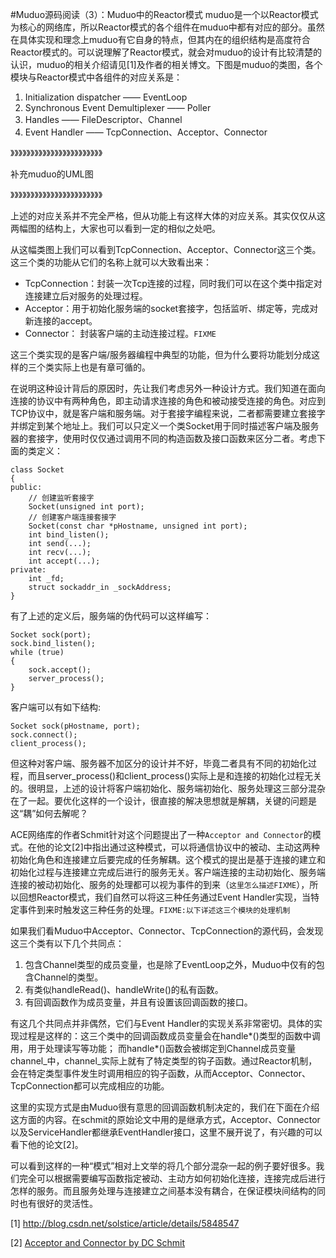 #Muduo源码阅读（3）：Muduo中的Reactor模式
muduo是一个以Reactor模式为核心的网络库，所以Reactor模式的各个组件在muduo中都有对应的部分。虽然在具体实现和理念上muduo有它自身的特点，但其内在的组织结构是高度符合Reactor模式的。可以说理解了Reactor模式，就会对muduo的设计有比较清楚的认识，muduo的相关介绍请见[1]及作者的相关博文。下图是muduo的类图，各个模块与Reactor模式中各组件的对应关系是：
1. Initialization dispatcher —— EventLoop
2. Synchronous Event Demultiplexer —— Poller
3. Handles —— FileDescriptor、Channel
4. Event Handler —— TcpConnection、Acceptor、Connector

》》》》》》》》》》》》》》》》》》》》》》》

补充muduo的UML图

》》》》》》》》》》》》》》》》》》》》》》》

上述的对应关系并不完全严格，但从功能上有这样大体的对应关系。其实仅仅从这两幅图的结构上，大家也可以看到一定的相似之处吧。

从这幅类图上我们可以看到TcpConnection、Acceptor、Connector这三个类。这三个类的功能从它们的名称上就可以大致看出来：
* TcpConnection：封装一次Tcp连接的过程，同时我们可以在这个类中指定对连接建立后对服务的处理过程。
* Acceptor：用于初始化服务端的socket套接字，包括监听、绑定等，完成对新连接的accept。
* Connector： 封装客户端的主动连接过程。`FIXME`
 
这三个类实现的是客户端/服务器编程中典型的功能，但为什么要将功能划分成这样的三个类实际上也是有章可循的。

在说明这种设计背后的原因时，先让我们考虑另外一种设计方式。我们知道在面向连接的协议中有两种角色，即主动请求连接的角色和被动接受连接的角色。对应到TCP协议中，就是客户端和服务端。对于套接字编程来说，二者都需要建立套接字并绑定到某个地址上。我们可以只定义一个类Socket用于同时描述客户端及服务器的套接字，使用时仅仅通过调用不同的构造函数及接口函数来区分二者。考虑下面的类定义：
```
class Socket 
{
public:
    // 创建监听套接字
    Socket(unsigned int port);
    // 创建客户端连接套接字
    Socket(const char *pHostname, unsigned int port);
    int bind_listen();
    int send(...);
    int recv(...);
    int accept(...);
private:
    int _fd;
    struct sockaddr_in _sockAddress;
}
```
有了上述的定义后，服务端的伪代码可以这样编写：
```
Socket sock(port);
sock.bind_listen();
while (true) 
{
    sock.accept();
    server_process();
}
```
客户端可以有如下结构:
```
Socket sock(pHostname, port);
sock.connect();
client_process();
```
但这种对客户端、服务器不加区分的设计并不好，毕竟二者具有不同的初始化过程，而且server_process()和client_process()实际上是和连接的初始化过程无关的。很明显，上述的设计将客户端初始化、服务端初始化、服务处理这三部分混杂在了一起。要优化这样的一个设计，很直接的解决思想就是解耦，关键的问题是这“耦”如何去解呢？

ACE网络库的作者Schmit针对这个问题提出了一种`Acceptor and Connector`的模式。在他的论文[2]中指出通过这种模式，可以将通信协议中的被动、主动这两种初始化角色和连接建立后要完成的任务解耦。这个模式的提出是基于连接的建立和初始化过程与连接建立完成后进行的服务无关。客户端连接的主动初始化、服务端连接的被动初始化、服务的处理都可以视为事件的到来（`这里怎么描述FIXME`），所以回想Reactor模式，我们自然可以将这三种任务通过Event Handler实现，当特定事件到来时触发这三种任务的处理。`FIXME:以下详述这三个模块的处理机制`

如果我们看Muduo中Acceptor、Connector、TcpConnection的源代码，会发现这三个类有以下几个共同点：
1. 包含Channel类型的成员变量，也是除了EventLoop之外，Muduo中仅有的包含Channel的类型。
2. 有类似handleRead()、handleWrite()的私有函数。
3. 有回调函数作为成员变量，并且有设置该回调函数的接口。

有这几个共同点并非偶然，它们与Event Handler的实现关系非常密切。具体的实现过程是这样的：这三个类中的回调函数成员变量会在handle\*()类型的函数中调用，用于处理读写等功能； 而handle\*()函数会被绑定到Channel成员变量channel_中，channel_实际上就有了特定类型的钩子函数。通过Reactor机制，会在特定类型事件发生时调用相应的钩子函数，从而Acceptor、Connector、TcpConnection都可以完成相应的功能。

这里的实现方式是由Muduo很有意思的回调函数机制决定的，我们在下面在介绍这方面的内容。在schmit的原始论文中用的是继承方式，Acceptor、Connector以及ServiceHandler都继承EventHandler接口，这里不展开说了，有兴趣的可以看下他的论文[2]。

可以看到这样的一种“模式”相对上文举的将几个部分混杂一起的例子要好很多。我们完全可以根据需要编写函数指定被动、主动方如何初始化连接，连接完成后进行怎样的服务。而且服务处理与连接建立之间基本没有耦合，在保证模块间结构的同时也有很好的灵活性。

[1] http://blog.csdn.net/solstice/article/details/5848547

[2] [Acceptor and Connector by DC Schmit](www.cs.wustl.edu/~schmidt/PDF/Acc-Con.pdf‎)

